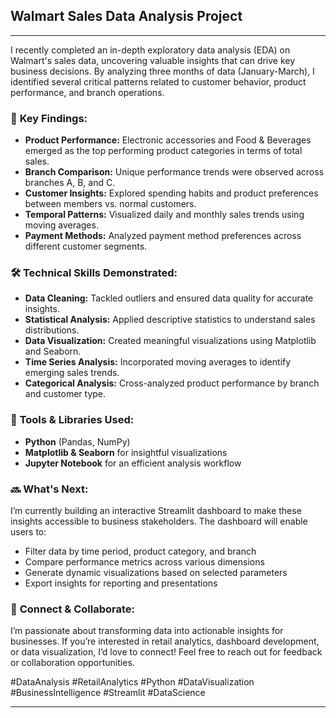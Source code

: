 ## **Walmart Sales Data Analysis Project** 

---

I recently completed an in-depth exploratory data analysis (EDA) on Walmart's sales data, uncovering valuable insights that can drive key business decisions. By analyzing three months of data (January-March), I identified several critical patterns related to customer behavior, product performance, and branch operations.

### 🔑 **Key Findings:**
- **Product Performance:** Electronic accessories and Food & Beverages emerged as the top performing product categories in terms of total sales.
- **Branch Comparison:** Unique performance trends were observed across branches A, B, and C.
- **Customer Insights:** Explored spending habits and product preferences between members vs. normal customers.
- **Temporal Patterns:** Visualized daily and monthly sales trends using moving averages.
- **Payment Methods:** Analyzed payment method preferences across different customer segments.

### 🛠️ **Technical Skills Demonstrated:**
- **Data Cleaning:** Tackled outliers and ensured data quality for accurate insights.
- **Statistical Analysis:** Applied descriptive statistics to understand sales distributions.
- **Data Visualization:** Created meaningful visualizations using Matplotlib and Seaborn.
- **Time Series Analysis:** Incorporated moving averages to identify emerging sales trends.
- **Categorical Analysis:** Cross-analyzed product performance by branch and customer type.

### 🔧 **Tools & Libraries Used:**
- **Python** (Pandas, NumPy)
- **Matplotlib & Seaborn** for insightful visualizations
- **Jupyter Notebook** for an efficient analysis workflow

### 🔜 **What's Next:**
I’m currently building an interactive Streamlit dashboard to make these insights accessible to business stakeholders. The dashboard will enable users to:
- Filter data by time period, product category, and branch
- Compare performance metrics across various dimensions
- Generate dynamic visualizations based on selected parameters
- Export insights for reporting and presentations

### 🤝 **Connect & Collaborate:**
I’m passionate about transforming data into actionable insights for businesses. If you’re interested in retail analytics, dashboard development, or data visualization, I’d love to connect! Feel free to reach out for feedback or collaboration opportunities.

#DataAnalysis #RetailAnalytics #Python #DataVisualization #BusinessIntelligence #Streamlit #DataScience

---
